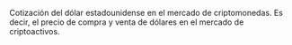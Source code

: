 Cotización del dólar estadounidense en el mercado de criptomonedas. Es decir, el precio de compra y venta de dólares en el mercado de criptoactivos.

<div class="w-full h-48 p-4" id="plot-cotizacion-actual-cripto"></div>

